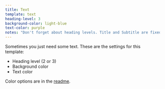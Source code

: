 ```yaml
---
title: Text
template: text
heading-level: 3
background-color: light-blue
text-color: purple
notes: "Don't forget about heading levels. Title and Subtitle are fixed as H1 and H2. For other slides, you'll have to determine where they fit in your presentation outline hierarchy."
---
```


Sometimes you just need some text. These are the settings for this template:

- Heading level (2 or 3)
- Background color
- Text color

Color options are in the [readme](https://github.com/Bixal/presentation-template#readme).